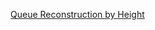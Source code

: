 [Queue Reconstruction by Height](https://leetcode-cn.com/problems/queue-reconstruction-by-height/description/)
